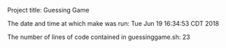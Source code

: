 Project title: Guessing Game

The date and time at which make was run:
Tue Jun 19 16:34:53 CDT 2018

The number of lines of code contained in guessinggame.sh:
23
